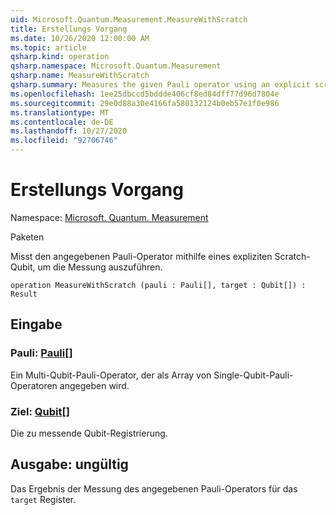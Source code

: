 ```yaml
---
uid: Microsoft.Quantum.Measurement.MeasureWithScratch
title: Erstellungs Vorgang
ms.date: 10/26/2020 12:00:00 AM
ms.topic: article
qsharp.kind: operation
qsharp.namespace: Microsoft.Quantum.Measurement
qsharp.name: MeasureWithScratch
qsharp.summary: Measures the given Pauli operator using an explicit scratch qubit to perform the measurement.
ms.openlocfilehash: 1ee25dbccd5bddde406cf8ed84dff77d96d7804e
ms.sourcegitcommit: 29e0d88a30e4166fa580132124b0eb57e1f0e986
ms.translationtype: MT
ms.contentlocale: de-DE
ms.lasthandoff: 10/27/2020
ms.locfileid: "92706746"
---
```

# <a name="measurewithscratch-operation"></a>Erstellungs Vorgang

Namespace: [Microsoft. Quantum. Measurement](xref:Microsoft.Quantum.Measurement)

Paketen [](https://nuget.org/packages/)


Misst den angegebenen Pauli-Operator mithilfe eines expliziten Scratch-Qubit, um die Messung auszuführen.

```qsharp
operation MeasureWithScratch (pauli : Pauli[], target : Qubit[]) : Result
```


## <a name="input"></a>Eingabe

### <a name="pauli--pauli"></a>Pauli: [Pauli](xref:microsoft.quantum.lang-ref.pauli)[]

Ein Multi-Qubit-Pauli-Operator, der als Array von Single-Qubit-Pauli-Operatoren angegeben wird.


### <a name="target--qubit"></a>Ziel: [Qubit](xref:microsoft.quantum.lang-ref.qubit)[]

Die zu messende Qubit-Registrierung.



## <a name="output--__invalidresult__"></a>Ausgabe: __ungültig <Result>__

Das Ergebnis der Messung des angegebenen Pauli-Operators für das `target` Register.
